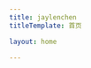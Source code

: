 ```yaml
---
title: jaylenchen
titleTemplate: 首页

layout: home

---
```

<script lang="ts" setup>
import Home from '@blog/theme/pages/Home.vue'
</script>

<Home />
